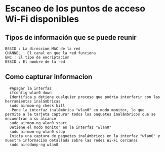 # Escaneo de los puntos de acceso    Wi-Fi disponibles

## Tipos de información que se puede reunir

```
BSSID : La direccion MAC de la red
CHANNEL : El canal en que la red funciona
ENC : El tipo de encriptacion
ESSID : El nombre de la red
```

## Como capturar informacion&#x20;

```
  #Apagar la interfaz
  ifconfig wlan0 down
  Identifica y detiene cualquier proceso que podría interferir con las herramientas inalámbricas
  sudo airmon-ng check kill
   Pone la interfaz inalámbrica "wlan0" en modo monitor, lo que permite a la tarjeta capturar todos los paquetes inalámbricos que se encuentran a su alcance
  sudo airmon-ng wlan0 start
  Detiene el modo monitor en la interfaz "wlan0"
  sudo airmon-ng wlan0 stop
  Inicia una captura de paquetes inalámbricos en la interfaz "wlan0" y muestra información detallada sobre las redes Wi-Fi cercanas
  sudo airodump-ng wlan0
```

